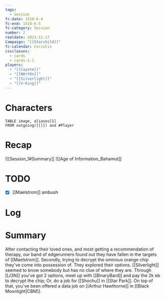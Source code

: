 ```yaml
---
tags:
  - Session
fc-date: 1518-6-4
fc-end: 1518-6-5
fc-category: Session
number: 2
realdate: 2023-11-17
Campaign: "[[Starchild]]"
fc-calendar: Coriolis
cssclasses:
  - cards
  - cards-1-1
players:
  - "[[Cayote]]"
  - "[[N0rt0n]]"
  - "[[Silverlight]]"
  - "[[V-King]]"
---
```

# Characters
```dataview
TABLE image, aliases[1]
FROM outgoing([[]]) and #Player
```
# Recap
![[Session_1#Summary]]
![[Age of Information_Bahamut]]
# TODO
- [x] [[Maelstrom]] ambush

# Log

# Summary
After contacting their loved ones, and most getting a recommendation of therapy, our band of edgerunners found out they have fallen in the targets of [[Maelstrom]]. Secondly, trying to decrypt the ominous orange chip they've come into possession of. They explored their options. [[Silverlight]] seemed to know somebody but has no clue of where they are. Through [[J3N]] you've got 2 options, meet up with [[BinaryBard]] and pay the 2k eb to decrypt the chip; Or, do a job for [[Shochu]] in [[Star Park]]. On top of that, you've been offered a data job on [[Arthur Hawthorne]] in [[Black Moonlight|CBM]]. 